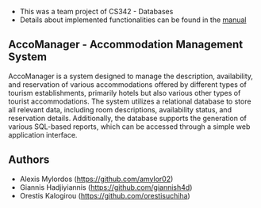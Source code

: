 * This was a team project of CS342 - Databases 
* Details about implemented functionalities can be found in the [manual](AccoManager_manual.pdf)

## AccoManager -  Accommodation Management System

AccoManager is a system designed to manage the description, availability, and reservation of various accommodations offered by different types of tourism establishments, primarily hotels but also various other types of tourist accommodations. The system utilizes a relational database to store all relevant data, including room descriptions, availability status, and reservation details. Additionally, the database supports the generation of various SQL-based reports, which can be accessed through a simple web application interface.

## Authors

- Alexis Mylordos (https://github.com/amylor02)
- Giannis Hadjiyiannis (https://github.com/giannish4d)
- Orestis Kalogirou (https://github.com/orestisuchiha)
